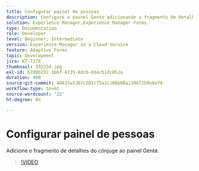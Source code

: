 ```yaml
---
title: Configurar painel de pessoas
description: Configure o painel Gente adicionando o fragmento de detalhes do cônjuge.
solution: Experience Manager,Experience Manager Forms
type: Documentation
role: Developer
level: Beginner, Intermediate
version: Experience Manager as a Cloud Service
feature: Adaptive Forms
topic: Development
jira: KT-7378
thumbnail: 332234.jpg
exl-id: b7d0b192-1bbf-4735-8dc6-dd4cb1dc052a
duration: 409
source-git-commit: 48433a5367c281cf5a1c106b08a1306f1b0e8ef4
workflow-type: tm+mt
source-wordcount: '22'
ht-degree: 0%

---
```


# Configurar painel de pessoas

Adicione o fragmento de detalhes do cônjuge ao painel Gente.

>[!VIDEO](https://video.tv.adobe.com/v/332234?quality=12&learn=on)
